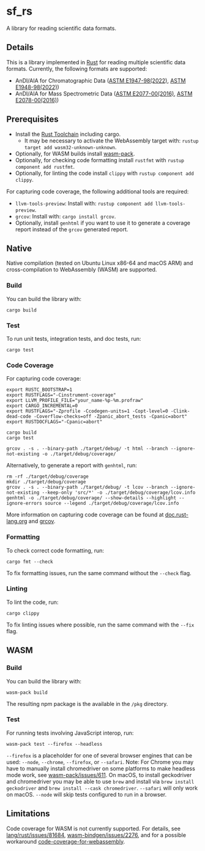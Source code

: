 # sf_rs

A library for reading scientific data formats.

## Details

This is a library implemented in [Rust](https://www.rust-lang.org/) for reading multiple scientific data formats. Currently, the following formats are supported:
* AnDI/AIA for Chromatographic Data ([ASTM E1947-98(2022)](https://www.astm.org/e1947-98r22.html), [ASTM E1948-98(2022)](https://www.astm.org/e1948-98r22.html))
* AnDI/AIA for Mass Spectrometric Data ([ASTM E2077-00(2016)](https://www.astm.org/e2077-00r16.html), [ASTM E2078-00(2016)](https://www.astm.org/e2078-00r16.html))

## Prerequisites

* Install the [Rust Toolchain](https://www.rust-lang.org/tools/install) including cargo.
    * It may be necessary to activate the WebAssembly target with: `rustup target add wasm32-unknown-unknown`.
* Optionally, for WASM builds install [wasm-pack](https://rustwasm.github.io/wasm-pack/installer/).
* Optionally, for checking code formatting install `rustfmt` with `rustup component add rustfmt`.
* Optionally, for linting the code install `clippy` with `rustup component add clippy`.

For capturing code coverage, the following additional tools are required:
* `llvm-tools-preview`: Install with: `rustup component add llvm-tools-preview`.
* `grcov`: Install with: `cargo install grcov`.
* Optionally, install `genhtml` if you want to use it to generate a coverage report instead of the `grcov` generated report.

## Native

Native compilation (tested on Ubuntu Linux x86-64 and macOS ARM) and cross-compilation to WebAssembly (WASM) are supported.

### Build

You can build the library with:

```
cargo build
```

### Test

To run unit tests, integration tests, and doc tests, run:

```
cargo test
```

### Code Coverage

For capturing code coverage:

```
export RUSTC_BOOTSTRAP=1
export RUSTFLAGS="-Cinstrument-coverage"
export LLVM_PROFILE_FILE="your_name-%p-%m.profraw"
export CARGO_INCREMENTAL=0
export RUSTFLAGS="-Zprofile -Ccodegen-units=1 -Copt-level=0 -Clink-dead-code -Coverflow-checks=off -Zpanic_abort_tests -Cpanic=abort"
export RUSTDOCFLAGS="-Cpanic=abort"

cargo build
cargo test

grcov . -s . --binary-path ./target/debug/ -t html --branch --ignore-not-existing -o ./target/debug/coverage/
```

Alternatively, to generate a report with `genhtml`, run:

```
rm -rf ./target/debug/coverage
mkdir ./target/debug/coverage
grcov . -s . --binary-path ./target/debug/ -t lcov --branch --ignore-not-existing --keep-only 'src/*' -o ./target/debug/coverage/lcov.info
genhtml -o ./target/debug/coverage/ --show-details --highlight --ignore-errors source --legend ./target/debug/coverage/lcov.info
```

More information on capturing code coverage can be found at [doc.rust-lang.org](https://doc.rust-lang.org/rustc/instrument-coverage.html) and [grcov](https://github.com/mozilla/grcov).

### Formatting

To check correct code formatting, run:
```
cargo fmt --check
```

To fix formatting issues, run the same command without the `--check` flag.

### Linting

To lint the code, run:
```
cargo clippy
```

To fix linting issues where possible, run the same command with the `--fix` flag.

## WASM

### Build

You can build the library with:

```
wasm-pack build
```

The resulting npm package is the available in the `/pkg` directory.

### Test

For running tests involving JavaScript interop, run:

```
wasm-pack test --firefox --headless
```

`--firefox` is a placeholder for one of several browser engines that can be used: `--node`, `--chrome`, `--firefox`, or `--safari`. Note: For Chrome you may have to manually install chromedriver on some platforms to make headless mode work, see [wasm-pack/issues/611](https://github.com/rustwasm/wasm-pack/issues/611). On macOS, to install geckodriver and chromedriver you may be able to use `brew` and install via `brew install geckodriver` and `brew install --cask chromedriver`. `--safari` will only work on macOS. `--node` will skip tests configured to run in a browser.

## Limitations

Code coverage for WASM is not currently supported. For details, see [lang/rust/issues/81684](https://github.com/rust-lang/rust/issues/81684), [wasm-bindgen/issues/2276](https://github.com/rustwasm/wasm-bindgen/issues/2276), and for a possible workaround [code-coverage-for-webassembly](https://github.com/hknio/code-coverage-for-webassembly).
